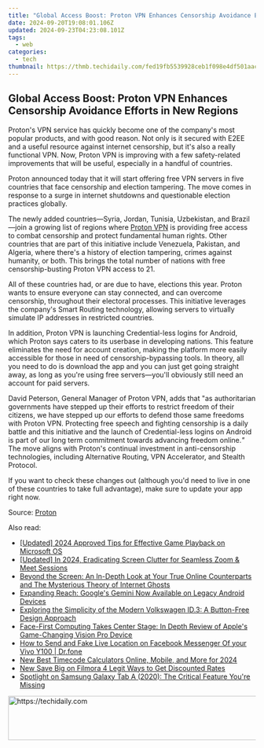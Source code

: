 ```yaml
---
title: "Global Access Boost: Proton VPN Enhances Censorship Avoidance Efforts in New Regions"
date: 2024-09-20T19:08:01.106Z
updated: 2024-09-23T04:23:08.101Z
tags:
  - web
categories:
  - tech
thumbnail: https://thmb.techidaily.com/fed19fb5539928ceb1f098e4df501aac24d80c5bb6000047d745afbd7491bdcb.jpg
---
```


## Global Access Boost: Proton VPN Enhances Censorship Avoidance Efforts in New Regions

Proton's VPN service has quickly become one of the company's most popular products, and with good reason. Not only is it secured with E2EE and a useful resource against internet censorship, but it's also a really functional VPN. Now, Proton VPN is improving with a few safety-related improvements that will be useful, especially in a handful of countries.

 Proton announced today that it will start offering free VPN servers in five countries that face censorship and election tampering. The move comes in response to a surge in internet shutdowns and questionable election practices globally.

 The newly added countries—Syria, Jordan, Tunisia, Uzbekistan, and Brazil—join a growing list of regions where [Proton VPN](https://visual-screen-recording.techidaily.com/updated-ps3-playback-a-comprehensible-methodology-for-2024/) is providing free access to combat censorship and protect fundamental human rights. Other countries that are part of this initiative include Venezuela, Pakistan, and Algeria, where there's a history of election tampering, crimes against humanity, or both. This brings the total number of nations with free censorship-busting Proton VPN access to 21.

 All of these countries had, or are due to have, elections this year. Proton wants to ensure everyone can stay connected, and can overcome censorship, throughout their electoral processes. This initiative leverages the company's Smart Routing technology, allowing servers to virtually simulate IP addresses in restricted countries.

 In addition, Proton VPN is launching Credential-less logins for Android, which Proton says caters to its userbase in developing nations. This feature eliminates the need for account creation, making the platform more easily accessible for those in need of censorship-bypassing tools. In theory, all you need to do is download the app and you can just get going straight away, as long as you're using free servers—you'll obviously still need an account for paid servers.

 David Peterson, General Manager of Proton VPN, adds that "as authoritarian governments have stepped up their efforts to restrict freedom of their citizens, we have stepped up our efforts to defend those same freedoms with Proton VPN. Protecting free speech and fighting censorship is a daily battle and this initiative and the launch of Credential-less logins on Android is part of our long term commitment towards advancing freedom online._"_ The move aligns with Proton's continual investment in anti-censorship technologies, including Alternative Routing, VPN Accelerator, and Stealth Protocol.

 If you want to check these changes out (although you'd need to live in one of these countries to take full advantage), make sure to update your app right now.

 Source: [Proton](https://protonvpn.com/blog/free-servers-before-elections)

<ins class="adsbygoogle"
     style="display:block"
     data-ad-format="autorelaxed"
     data-ad-client="ca-pub-7571918770474297"
     data-ad-slot="1223367746"></ins>

<ins class="adsbygoogle"
     style="display:block"
     data-ad-client="ca-pub-7571918770474297"
     data-ad-slot="8358498916"
     data-ad-format="auto"
     data-full-width-responsive="true"></ins>

<span class="atpl-alsoreadstyle">Also read:</span>
<div><ul>
<li><a href="https://screen-video-capture.techidaily.com/updated-2024-approved-tips-for-effective-game-playback-on-microsoft-os/"><u>[Updated] 2024 Approved Tips for Effective Game Playback on Microsoft OS</u></a></li>
<li><a href="https://screen-mirroring-recording.techidaily.com/updated-in-2024-eradicating-screen-clutter-for-seamless-zoom-and-meet-sessions/"><u>[Updated] In 2024, Eradicating Screen Clutter for Seamless Zoom & Meet Sessions</u></a></li>
<li><a href="https://tech-hub.techidaily.com/beyond-the-screen-an-in-depth-look-at-your-true-online-counterparts-and-the-mysterious-theory-of-internet-ghosts/"><u>Beyond the Screen: An In-Depth Look at Your True Online Counterparts and The Mysterious Theory of Internet Ghosts</u></a></li>
<li><a href="https://some-skills.techidaily.com/expanding-reach-googles-gemini-now-available-on-legacy-android-devices/"><u>Expanding Reach: Google's Gemini Now Available on Legacy Android Devices</u></a></li>
<li><a href="https://some-skills.techidaily.com/exploring-the-simplicity-of-the-modern-volkswagen-id3-a-button-free-design-approach/"><u>Exploring the Simplicity of the Modern Volkswagen ID.3: A Button-Free Design Approach</u></a></li>
<li><a href="https://some-skills.techidaily.com/face-first-computing-takes-center-stage-in-depth-review-of-apples-game-changing-vision-pro-device/"><u>Face-First Computing Takes Center Stage: In Depth Review of Apple's Game-Changing Vision Pro Device</u></a></li>
<li><a href="https://location-social.techidaily.com/how-to-send-and-fake-live-location-on-facebook-messenger-of-your-vivo-y100-drfone-by-drfone-virtual-android/"><u>How to Send and Fake Live Location on Facebook Messenger Of your Vivo Y100 | Dr.fone</u></a></li>
<li><a href="https://ai-driven-video-production.techidaily.com/new-best-timecode-calculators-online-mobile-and-more-for-2024/"><u>New Best Timecode Calculators Online, Mobile, and More for 2024</u></a></li>
<li><a href="https://ai-driven-video-production.techidaily.com/new-save-big-on-filmora-4-legit-ways-to-get-discounted-rates/"><u>New Save Big on Filmora 4 Legit Ways to Get Discounted Rates</u></a></li>
<li><a href="https://buynow-marvelous.techidaily.com/spotlight-on-samsung-galaxy-tab-a-2020-the-critical-feature-youre-missing/"><u>Spotlight on Samsung Galaxy Tab A (2020): The Critical Feature You're Missing</u></a></li>
</ul></div>

<!-- affiliate ads begin -->
<a href="https://appsumo.8odi.net/c/5597632/2043856/7443" target="_top" id="2043856">
  <img src="//a.impactradius-go.com/display-ad/7443-2043856" border="0" alt="https://techidaily.com" width="728" height="90"/>
</a>
<img height="0" width="0" src="https://appsumo.8odi.net/i/5597632/2043856/7443" style="position:absolute;visibility:hidden;" border="0" />
<!-- affiliate ads end -->

